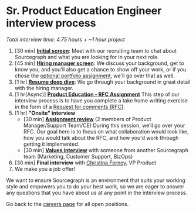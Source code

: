 # Sr. Product Education Engineer interview process

_Total interview time: 4.75 hours + ~1 hour project_

1. [30 min] **[Initial screen](../initial_screen.md)**: Meet with our recruiting team to chat about Sourcegraph and what you are looking for in your next role.
1. [45 min] **[Hiring manager screen](../hm_intro_call.md)**: We discuss your background, get to know you, and you'll also get a chance to show off your work, or if you chose the [optional portfolio assignment](pd-ed-eng-opt-port-assign.md), we'll go over that as well.
1. [1 hr] **[Resume deep dive](../../../../../people-talent/talent/process/types_of_interviews.md#resume-deep-dive)**: We go through your background in great detail with the hiring manager.
1. [1 hr(Async)] **[Product Education - RFC Assignment](pd-ed-eng-planning-writing-assign.md)** This step of our interview process is to have you complete a take home writing exercise in the form of a [Request for comments (RFC)](../../../../../../company-info-and-process/communication/rfcs/index.md).
1. [1 hr] **"Onsite" interview**
   - [30 min] **[Assignment review](pd-ed-eng-planning-writing-assign.md)** (2 members of Product Manager/Support Team/CE) During this session, we’ll go over your RFC. Our goal here is to focus on what collaboration would look like, how you would talk about the RFC, and how you'd work through getting it implemented.
   - [30 min] **[Values interview](../../../../../../company-info-and-process/values/index.md)** with someone from another Sourcegraph team (Marketing, Customer Support, BizOps)
1. [30 min] **Final interview** with [Christina Forney](../../../../../../team/index.md#christina-forney), VP Product
1. We make you a job offer!

We want to ensure Sourcegraph is an environment that suits your working style and empowers you to do your best work, so we are eager to answer any questions that you have about us at any point in the interview process.

Go back to the [careers page](https://boards.greenhouse.io/sourcegraph91) for all open positions.
